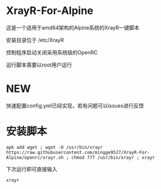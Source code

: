 # XrayR-For-Alpine
这是一个适用于amd64架构的Alpine系统的XrayR一键脚本

安装目录位于 /etc/XrayR

控制程序启动关闭采用系统级的OpenRC

运行脚本需要以root用户运行

# NEW
快速配置config.yml已经实现，若有问题可以issues进行反馈

# 安装脚本
```shell script
apk add wget ; wget -O /usr/bin/xrayr https://raw.githubusercontent.com/mingge9527/XrayR-For-Alpine/openrc/xrayr.sh ; chmod 777 /usr/bin/xrayr ; xrayr
```
下次运行即可直接输入
```shell script
xrayr
```
